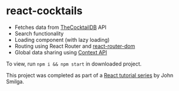 # react-cocktails

- Fetches data from [TheCocktailDB](https://thecocktaildb.com/) API
- Search functionality
- Loading component (with lazy loading)
- Routing using React Router and [react-router-dom](https://www.npmjs.com/package/react-router-dom)
- Global data sharing using [Context API](https://reactjs.org/docs/context.html)

To view, run `npm i && npm start` in downloaded project.

This project was completed as part of a [React tutorial series](https://www.youtube.com/watch?v=a_7Z7C_JCyo&ab_channel=freeCodeCamp.org) by John Smilga.
